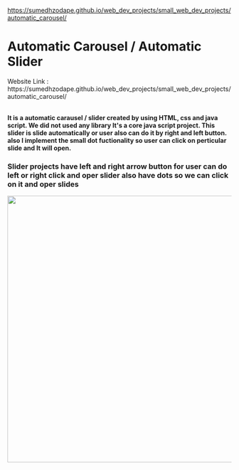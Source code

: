<a href="https://sumedhzodape.github.io/web_dev_projects/small_web_dev_projects/automatic_carousel/" target="_blank">https://sumedhzodape.github.io/web_dev_projects/small_web_dev_projects/automatic_carousel/</a>
<h1>Automatic Carousel / Automatic Slider</h1>
<stron>Website Link : https://sumedhzodape.github.io/web_dev_projects/small_web_dev_projects/automatic_carousel/<strong>
<br>
<br>
<p>It is a automatic carausel / slider created by using HTML, css and java script. We did not used any library It's a core java script project. This slider is slide automatically or  user also can do it by right and left button. also I implement the small dot fuctionality so user can click on perticular slide and It will open.</p>

<h3>Slider projects have left and right arrow button for user can do left or right click and oper slider also have dots so we can click on it and oper slides</h3>
<img src="https://sumedhzodape.github.io/web_dev_projects/small_web_dev_projects/automatic_carousel//project-images/slider1.png" width="600px" height="auto" />
